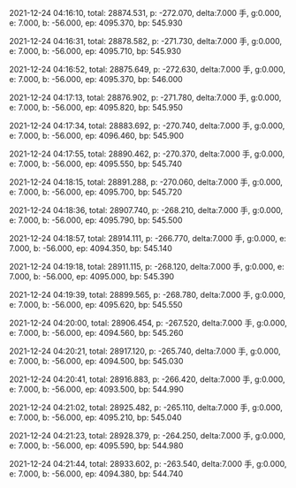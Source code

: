 2021-12-24 04:16:10, total: 28874.531, p: -272.070, delta:7.000 手, g:0.000, e: 7.000, b: -56.000, ep: 4095.370, bp: 545.930

2021-12-24 04:16:31, total: 28878.582, p: -271.730, delta:7.000 手, g:0.000, e: 7.000, b: -56.000, ep: 4095.710, bp: 545.930

2021-12-24 04:16:52, total: 28875.649, p: -272.630, delta:7.000 手, g:0.000, e: 7.000, b: -56.000, ep: 4095.370, bp: 546.000

2021-12-24 04:17:13, total: 28876.902, p: -271.780, delta:7.000 手, g:0.000, e: 7.000, b: -56.000, ep: 4095.820, bp: 545.950

2021-12-24 04:17:34, total: 28883.692, p: -270.740, delta:7.000 手, g:0.000, e: 7.000, b: -56.000, ep: 4096.460, bp: 545.900

2021-12-24 04:17:55, total: 28890.462, p: -270.370, delta:7.000 手, g:0.000, e: 7.000, b: -56.000, ep: 4095.550, bp: 545.740

2021-12-24 04:18:15, total: 28891.288, p: -270.060, delta:7.000 手, g:0.000, e: 7.000, b: -56.000, ep: 4095.700, bp: 545.720

2021-12-24 04:18:36, total: 28907.740, p: -268.210, delta:7.000 手, g:0.000, e: 7.000, b: -56.000, ep: 4095.790, bp: 545.500

2021-12-24 04:18:57, total: 28914.111, p: -266.770, delta:7.000 手, g:0.000, e: 7.000, b: -56.000, ep: 4094.350, bp: 545.140

2021-12-24 04:19:18, total: 28911.115, p: -268.120, delta:7.000 手, g:0.000, e: 7.000, b: -56.000, ep: 4095.000, bp: 545.390

2021-12-24 04:19:39, total: 28899.565, p: -268.780, delta:7.000 手, g:0.000, e: 7.000, b: -56.000, ep: 4095.620, bp: 545.550

2021-12-24 04:20:00, total: 28906.454, p: -267.520, delta:7.000 手, g:0.000, e: 7.000, b: -56.000, ep: 4094.560, bp: 545.260

2021-12-24 04:20:21, total: 28917.120, p: -265.740, delta:7.000 手, g:0.000, e: 7.000, b: -56.000, ep: 4094.500, bp: 545.030

2021-12-24 04:20:41, total: 28916.883, p: -266.420, delta:7.000 手, g:0.000, e: 7.000, b: -56.000, ep: 4093.500, bp: 544.990

2021-12-24 04:21:02, total: 28925.482, p: -265.110, delta:7.000 手, g:0.000, e: 7.000, b: -56.000, ep: 4095.210, bp: 545.040

2021-12-24 04:21:23, total: 28928.379, p: -264.250, delta:7.000 手, g:0.000, e: 7.000, b: -56.000, ep: 4095.590, bp: 544.980

2021-12-24 04:21:44, total: 28933.602, p: -263.540, delta:7.000 手, g:0.000, e: 7.000, b: -56.000, ep: 4094.380, bp: 544.740